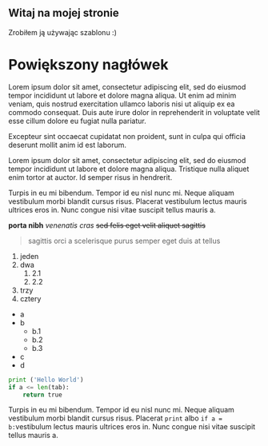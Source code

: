 ## Witaj na mojej stronie

Zrobiłem ją używając szablonu :) 

# Powiększony nagłówek

 Lorem ipsum dolor sit amet, consectetur adipiscing elit, sed do eiusmod tempor incididunt ut labore et dolore magna aliqua. Ut enim ad minim veniam, quis nostrud exercitation ullamco laboris nisi ut aliquip ex ea commodo consequat. Duis aute irure dolor in reprehenderit in voluptate velit esse cillum dolore eu fugiat nulla pariatur. 

 Excepteur sint occaecat cupidatat non proident, sunt in culpa qui officia deserunt mollit anim id est laborum.

 Lorem ipsum dolor sit amet, consectetur adipiscing elit, sed do eiusmod tempor incididunt ut labore et dolore magna aliqua. Tristique nulla aliquet enim tortor at auctor. Id semper risus in hendrerit.

 Turpis in eu mi bibendum. Tempor id eu nisl nunc mi. Neque aliquam vestibulum morbi blandit cursus risus. Placerat vestibulum lectus mauris ultrices eros in. Nunc congue nisi vitae suscipit tellus mauris a. 

**porta nibh**  *venenatis cras* ~~sed felis eget velit aliquet sagittis~~

>sagittis orci a scelerisque purus semper eget duis at tellus 

1. jeden
2. dwa
   1. 2.1
   2. 2.2
3. trzy
4. cztery

- a
- b
  - b.1
  - b.2
  - b.3
- c
- d

```python
print ('Hello World')
if a <= len(tab):
    return true
```

 Turpis in eu mi bibendum. Tempor id eu nisl nunc mi. Neque aliquam vestibulum morbi blandit cursus risus. Placerat `print` albo `if a = b:`vestibulum lectus mauris ultrices eros in. Nunc congue nisi vitae suscipit tellus mauris a. 

